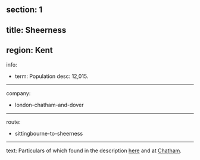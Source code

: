 section: 1
----
title: Sheerness
----
region: Kent
----
info:
- term: Population
  desc: 12,015.
----
company:
- london-chatham-and-dover
----
route:
- sittingbourne-to-sheerness
----
text: Particulars of which found in the description [here](/routes/london-bridge-to-herne-bay#sheerness) and at [Chatham](/stations/chatham#sheerness).
